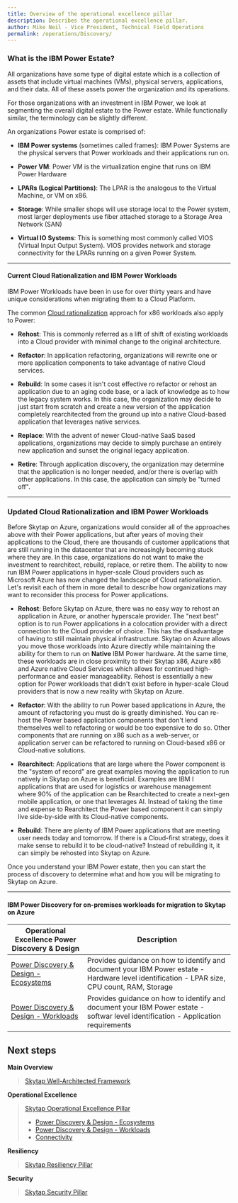 ```yaml
---
title: Overview of the operational excellence pillar
description: Describes the operational excellence pillar.
author: Mike Neil - Vice President, Technical Field Operations
permalink: /operations/Discovery/
---
```


### What is the IBM Power Estate?

All organizations have some type of digital estate which is a collection
of assets that include virtual machines (VMs), physical servers,
applications, and their data. All of these assets power the organization
and its operations. 

For those organizations with an investment in IBM
Power, we look at segmenting the overall digital estate to the Power
estate. While functionally similar, the terminology can be slightly
different. 

An organizations Power estate is comprised of:

* **IBM Power systems** (sometimes called frames): IBM Power Systems
    are the physical servers that Power workloads and their applications
    run on.

* **Power VM**: Power VM is the virtualization engine that runs on IBM
    Power Hardware

* **LPARs (Logical Partitions)**: The LPAR is the analogous to the
    Virtual Machine, or VM on x86.

* **Storage**: While smaller shops will use storage local to the Power
    system, most larger deployments use fiber attached storage to a
    Storage Area Network (SAN)

* **Virtual IO Systems**: This is something most commonly called VIOS
    (Virtual Input Output System). VIOS provides network and storage
    connectivity for the LPARs running on a given Power System.

--------------------------------------------------------------------- ------------- ----------------------------------------

#### Current Cloud Rationalization and IBM Power Workloads

IBM Power Workloads have been in use for over thirty years and have
unique considerations when migrating them to a Cloud Platform. 

The common [Cloud
rationalization](https://docs.microsoft.com/en-us/azure/cloud-adoption-framework/digital-estate/5-rs-of-rationalization)
approach for x86 workloads also apply to Power:

* **Rehost**: This is commonly referred as a lift of shift of existing
    workloads into a Cloud provider with minimal change to the original
    architecture.

* **Refactor**: In application refactoring, organizations will rewrite one
    or more application components to take advantage of native Cloud
    services.

* **Rebuild**: In some cases it isn't cost effective ro refactor or
    rehost an application due to an aging code base, or a lack of
    knowledge as to how the legacy system works. In this case, the
    organization may decide to just start from scratch and create a new
    version of the application completely rearchitected from the ground
    up into a native Cloud-based application that leverages native
    services.

* **Replace**: With the advent of newer Cloud-native SaaS based
    applications, organizations may decide to simply purchase an
    entirely new application and sunset the original legacy application.

* **Retire**: Through application discovery, the organization may
    determine that the application is no longer needed, and/or there is
    overlap with other applications. In this case, the application can
    simply be "turned off".

--------------------------------------------------------------------- ------------- ----------------------------------------

### Updated Cloud Rationalization and IBM Power Workloads 

Before Skytap on Azure, organizations would consider all of the
approaches above with their Power applications, but after years of
moving their applications to the Cloud, there are thousands of customer
applications that are still running in the datacenter that are
increasingly becoming stuck where they are. In this case, organizations
do not want to make the investment to rearchitect, rebuild, replace, or
retire them. The ability to now run IBM Power applications in
hyper-scale Cloud providers such as Microsoft Azure has now changed the
landscape of Cloud rationalization. Let's revisit each of them in more
detail to describe how organizations may want to reconsider this process
for Power applications.

* **Rehost**: Before Skytap on Azure, there was no easy way to rehost
    an application in Azure, or another hyperscale provider. The "next
    best" option is to run Power applications in a colocation provider
    with a direct connection to the Cloud provider of choice. This has
    the disadvantage of having to still maintain physical
    infrastructure. Skytap on Azure allows you move those workloads into
    Azure directly while maintaining the ability for them to run on **Native** IBM Power hardware. At the same time, these workloads are
    in close proximity to their Skytap x86, Azure x86 and Azure native
    Cloud Services which allows for continued high-performance and
    easier manageability. Rehost is essentially a new option for Power
    workloads that didn't exist before in hyper-scale Cloud providers
    that is now a new reality with Skytap on Azure.

* **Refactor**: With the ability to run Power based applications in
    Azure, the amount of refactoring you must do is greatly diminished.
    You can re-host the Power based application components that don't
    lend themselves well to refactoring or would be too expensive to do
    so. Other components that are running on x86 such as a web-server,
    or application server can be refactored to running on Cloud-based
    x86 or Cloud-native solutions.

* **Rearchitect**: Applications that are large where the Power
    component is the "system of record" are great examples moving the
    application to run natively in Skytap on Azure is beneficial.
    Examples are IBM I applications that are used for logistics or
    warehouse management where 90% of the application can be
    Rearchitected to create a next-gen mobile application, or one that
    leverages AI. Instead of taking the time and expense to Rearchitect
    the Power based component it can simply live side-by-side with its
    Cloud-native components.

* **Rebuild**: There are plenty of IBM Power applications that are
    meeting user needs today and tomorrow. If there is a Cloud-first
    strategy, does it make sense to rebuild it to be cloud-native?
    Instead of rebuilding it, it can simply be rehosted into Skytap on
    Azure.


Once you understand your IBM Power estate, then you can start the
process of discovery to determine what and how you will be migrating to
Skytap on Azure.

--------------------------------------------------------------------- ------------- ----------------------------------------



#### IBM Power Discovery for on-premises workloads for migration to Skytap on Azure

| Operational Excellence Power Discovery & Design | Description |
|-------------------|-------------|
| [Power Discovery & Design - Ecosystems](./discoveryecosystems.md) | Provides guidance on how to identify and document your IBM Power estate - Hardware level identification - LPAR size, CPU count, RAM, Storage  |
| [Power Discovery & Design - Workloads](./discoveryworkloads.md) | Provides guidance on how to identify and document your IBM Power estate - softwar level identification - Application requirements |

## Next steps

**Main Overview**
> [Skytap Well-Architected Framework](../../README.md)

**Operational Excellence**
>[Skytap Operational Excellence Pillar](../README.md)
>* [Power Discovery & Design - Ecosystems](discoveryecosystems.md)
>* [Power Discovery & Design - Workloads](discoveryworkloads.md)
>* [Connectivity](../connectivity/README.md)

**Resiliency**
> [Skytap Resiliency Pillar](../../resiliency/README.md)

**Security**
> [Skytap Security Pillar](../../security/README.md)
